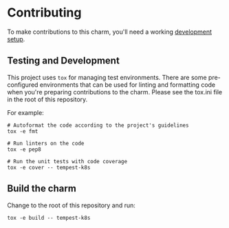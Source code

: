 # Contributing

To make contributions to this charm, you'll need a working [development setup](https://juju.is/docs/sdk/dev-setup).

## Testing and Development

This project uses `tox` for managing test environments. There are some pre-configured environments
that can be used for linting and formatting code when you're preparing contributions to the charm.
Please see the tox.ini file in the root of this repository.

For example:

```
# Autoformat the code according to the project's guidelines
tox -e fmt

# Run linters on the code
tox -e pep8

# Run the unit tests with code coverage
tox -e cover -- tempest-k8s
```

## Build the charm

Change to the root of this repository and run:

```
tox -e build -- tempest-k8s
```
